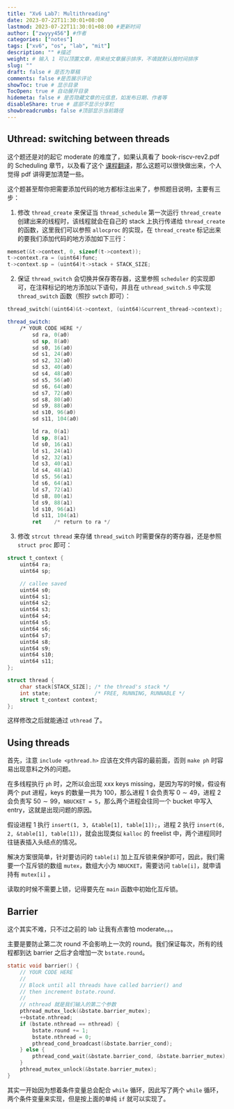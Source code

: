 ```yaml
---
title: "Xv6 Lab7: Multithreading"
date: 2023-07-22T11:30:01+08:00
lastmod: 2023-07-22T11:30:01+08:00 #更新时间
author: ["zwyyy456"] #作者
categories: ["notes"]
tags: ["xv6", "os", "lab", "mit"]
description: "" #描述
weight: # 输入 1 可以顶置文章，用来给文章展示排序，不填就默认按时间排序
slug: ""
draft: false # 是否为草稿
comments: false #是否展示评论
showToc: true # 显示目录
TocOpen: true # 自动展开目录
hidemeta: false # 是否隐藏文章的元信息，如发布日期、作者等
disableShare: true # 底部不显示分享栏
showbreadcrumbs: false #顶部显示当前路径
---
```

## Uthread: switching between threads

这个题还是对的起它 moderate 的难度了，如果认真看了 book-riscv-rev2.pdf 的 Scheduling 章节，以及看了这个 [课程翻译](https://mit-public-courses-cn-translatio.gitbook.io/mit6-s081/lec11-thread-switching-robert)，那么这题可以很快做出来，个人觉得 pdf 讲得更加清楚一些。

这个题甚至帮你把需要添加代码的地方都标注出来了，参照题目说明，主要有三步：

1. 修改 `thread_create` 来保证当 `thread_schedule` 第一次运行 `thread_create` 创建出来的线程时，该线程就会在自己的 stack 上执行传递给 `thread_create` 的函数，这里我们可以参照 `allocproc` 的实现，在 `thread_create` 标记出来的要我们添加代码的地方添加如下三行：

```c
memset(&t->context, 0, sizeof(t->context));
t->context.ra = (uint64)func;
t->context.sp = (uint64)t->stack + STACK_SIZE;
```

2. 保证 `thread_switch` 会切换并保存寄存器，这里参照 `scheduler` 的实现即可，在注释标记的地方添加以下语句，并且在 `uthread_switch.S` 中实现 `thread_switch` 函数（照抄 `swtch` 即可）：

```c
thread_switch((uint64)&t->context, (uint64)&current_thread->context);
```

```asm
thread_switch:
	/* YOUR CODE HERE */
        sd ra, 0(a0)
        sd sp, 8(a0)
        sd s0, 16(a0)
        sd s1, 24(a0)
        sd s2, 32(a0)
        sd s3, 40(a0)
        sd s4, 48(a0)
        sd s5, 56(a0)
        sd s6, 64(a0)
        sd s7, 72(a0)
        sd s8, 80(a0)
        sd s9, 88(a0)
        sd s10, 96(a0)
        sd s11, 104(a0)

        ld ra, 0(a1)
        ld sp, 8(a1)
        ld s0, 16(a1)
        ld s1, 24(a1)
        ld s2, 32(a1)
        ld s3, 40(a1)
        ld s4, 48(a1)
        ld s5, 56(a1)
        ld s6, 64(a1)
        ld s7, 72(a1)
        ld s8, 80(a1)
        ld s9, 88(a1)
        ld s10, 96(a1)
        ld s11, 104(a1)
	    ret    /* return to ra */
```

3. 修改 `strcut thread` 来存储 `thread_switch` 时需要保存的寄存器，还是参照 `struct proc` 即可：

```c
struct t_context {
    uint64 ra;
    uint64 sp;

    // callee saved
    uint64 s0;
    uint64 s1;
    uint64 s2;
    uint64 s3;
    uint64 s4;
    uint64 s5;
    uint64 s6;
    uint64 s7;
    uint64 s8;
    uint64 s9;
    uint64 s10;
    uint64 s11;
};

struct thread {
    char stack[STACK_SIZE]; /* the thread's stack */
    int state;              /* FREE, RUNNING, RUNNABLE */
    struct t_context context;
};
```

这样修改之后就能通过 `uthread` 了。

## Using threads

首先，注意 `include <pthread.h>` 应该在文件内容的最前面，否则 `make ph` 时容易出现意料之外的问题。

在多线程执行 `ph` 时，之所以会出现 xxx keys missing，是因为写的时候，假设有两个 put 进程，keys 的数量一共为 $100$，那么进程 $1$ 会负责写 $0\sim 49$，进程 $2$ 会负责写 $50\sim 99$，`NBUCKET = 5`，那么两个进程会往同一个 bucket 中写入 entry，这就是出现问题的原因。

假设进程 $1$ 执行 `insert(1, 3, &table[1], table[1]);`，进程 $2$ 执行 `insert(6, 2, &table[1], table[1])`，就会出现类似 `kalloc` 的 freelist 中，两个进程同时往链表插入头结点的情况。

解决方案很简单，针对要访问的 `table[i]` 加上互斥锁来保护即可，因此，我们需要一个互斥锁的数组 `mutex`，数组大小为 `NBUCKET`，需要访问 `table[i]`，就申请持有 `mutex[i]` 。

读取的时候不需要上锁，记得要先在 `main` 函数中初始化互斥锁。

## Barrier

这个其实不难，只不过之前的 lab 让我有点害怕 moderate。。。

主要是要防止第二次 round 不会影响上一次的 round。我们保证每次，所有的线程都到达 barrier 之后才会增加一次 `bstate.round`。

```c
static void barrier() {
    // YOUR CODE HERE
    //
    // Block until all threads have called barrier() and
    // then increment bstate.round.
    //
    // nthread 就是我们输入的第二个参数
    pthread_mutex_lock(&bstate.barrier_mutex);
    ++bstate.nthread;
    if (bstate.nthread == nthread) {
        bstate.round += 1;
        bstate.nthread = 0;
        pthread_cond_broadcast(&bstate.barrier_cond);
    } else {
        pthread_cond_wait(&bstate.barrier_cond, &bstate.barrier_mutex);
    }
    pthread_mutex_unlock(&bstate.barrier_mutex);
}
```

其实一开始因为想着条件变量总会配合 `while` 循环，因此写了两个 `while` 循环，两个条件变量来实现，但是按上面的单纯 `if` 就可以实现了。

